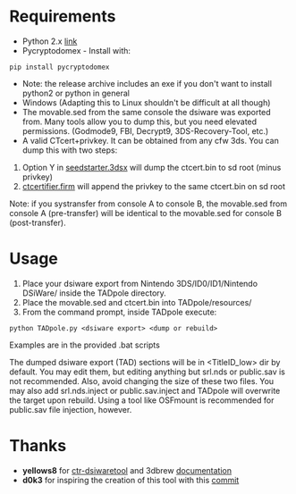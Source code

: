 # Requirements
* Python 2.x [link](https://www.python.org/downloads)
* Pycryptodomex -
Install with:
```
pip install pycryptodomex
```
* Note: the release archive includes an exe if you don't want to install python2 or python in general
* Windows (Adapting this to Linux shouldn't be difficult at all though)
* The movable.sed from the same console the dsiware was exported from.
Many tools allow you to dump this, but you need elevated permissions.
(Godmode9, FBI, Decrypt9, 3DS-Recovery-Tool, etc.)
* A valid CTcert+privkey. It can be obtained from any cfw 3ds. You can dump this with two steps:
1) Option Y in [seedstarter.3dsx](https://github.com/zoogie/seedminer/releases) will dump the ctcert.bin to sd root (minus privkey)
2) [ctcertifier.firm](https://github.com/zoogie/seedminer_toolbox/tree/master/ctcertifier) will append the privkey to the same ctcert.bin on sd root

Note: if you systransfer from console A to console B, the movable.sed from
console A (pre-transfer) will be identical to the movable.sed for console B 
(post-transfer).
# Usage
1. Place your dsiware export from Nintendo 3DS/ID0/ID1/Nintendo DSiWare/
inside the TADpole directory.
2. Place the movable.sed and ctcert.bin into TADpole/resources/
3. From the command prompt, inside TADpole execute:
```
python TADpole.py <dsiware export> <dump or rebuild>
```
Examples are in the provided .bat scripts

The dumped dsiware export (TAD) sections will be in <TitleID_low> dir by default.
You may edit them, but editing anything but srl.nds or public.sav is not recommended.
Also, avoid changing the size of these two files. 
You may also add srl.nds.inject or public.sav.inject and TADpole will overwrite
the target upon rebuild. Using a tool like OSFmount is recommended for public.sav
file injection, however.
# Thanks
* **yellows8** for [ctr-dsiwaretool](https://github.com/yellows8/ctr-dsiwaretool) and 3dbrew [documentation](https://www.3dbrew.org/wiki/DSiWare_Exports)
* **d0k3** for inspiring the creation of this tool with this [commit](https://github.com/d0k3/GodMode9/commit/ec861a7bf7c162c605aea353c0b9cebe7fa80e71)

